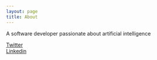 ```yaml
---
layout: page
title: About
---
```


<p>A software developer passionate about artificial intelligence</p>

[Twitter](https://twitter.com/mickrideout)<br>
[Linkedin](https://www.linkedin.com/in/michael-rideout-199b0412/)<br>
